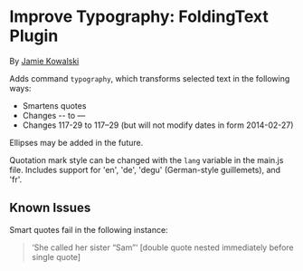 # Improve Typography: FoldingText Plugin

By [Jamie Kowalski](https://github.com/jamiekowalski)

Adds command `typography`, which transforms selected text in the following ways:

- Smartens quotes
- Changes -- to —
- Changes 117-29 to 117–29 (but will not modify dates in form 2014-02-27)

Ellipses may be added in the future.

Quotation mark style can be changed with the `lang` variable in the main.js file. Includes support for 'en', 'de', 'degu' (German-style guillemets), and 'fr'.

## Known Issues

Smart quotes fail in the following instance:

> ‘She called her sister “Sam”‘ [double quote nested immediately before single quote]
